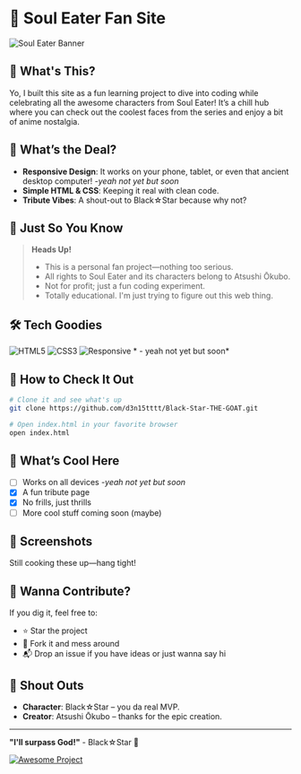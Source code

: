# 🌟 Soul Eater Fan Site

![Soul Eater Banner](https://img.shields.io/badge/Soul%20Eater-Black%E2%98%86Star-red?style=for-the-badge&logo=data:image/png;base64,iVBORw0KGgoAAAANSUhEUgAAAAEAAAABCAYAAAAfFcSJAAAACklEQVR4nGMAAQAABQABDQottAAAAABJRU5ErkJggg==)

## 📖 What's This?

Yo, I built this site as a fun learning project to dive into coding while celebrating all the awesome characters from Soul Eater! It’s a chill hub where you can check out the coolest faces from the series and enjoy a bit of anime nostalgia.

## 🎯 What’s the Deal?

- **Responsive Design**: It works on your phone, tablet, or even that ancient desktop computer! -*yeah not yet but soon*
- **Simple HTML & CSS**: Keeping it real with clean code.
- **Tribute Vibes**: A shout-out to Black☆Star because why not?

## 🚨 Just So You Know

> **Heads Up!**
> - This is a personal fan project—nothing too serious.
> - All rights to Soul Eater and its characters belong to Atsushi Ōkubo.
> - Not for profit; just a fun coding experiment.
> - Totally educational. I'm just trying to figure out this web thing.

## 🛠 Tech Goodies

![HTML5](https://img.shields.io/badge/HTML5-E34F26?style=for-the-badge&logo=html5&logoColor=white)
![CSS3](https://img.shields.io/badge/CSS3-1572B6?style=for-the-badge&logo=css3&logoColor=white)
![Responsive](https://img.shields.io/badge/Responsive-Design-blueviolet?style=for-the-badge) * - yeah not yet but soon*

## 🚀 How to Check It Out

```bash
# Clone it and see what's up
git clone https://github.com/d3n15tttt/Black-Star-THE-GOAT.git

# Open index.html in your favorite browser
open index.html
```

## 🌈 What’s Cool Here

- [ ] Works on all devices -*yeah not yet but soon*
- [x] A fun tribute page
- [x] No frills, just thrills
- [ ] More cool stuff coming soon (maybe)

## 📸 Screenshots

Still cooking these up—hang tight!

## 🤝 Wanna Contribute?

If you dig it, feel free to:
- ⭐ Star the project
- 🍴 Fork it and mess around
- 📬 Drop an issue if you have ideas or just wanna say hi

## 🙏 Shout Outs

- **Character**: Black☆Star – you da real MVP.
- **Creator**: Atsushi Ōkubo – thanks for the epic creation.

---

**"I'll surpass God!"** - Black☆Star 🌟

[![Awesome Project](https://img.shields.io/badge/Awesome-Project-fc0?style=for-the-badge)](https://github.com/d3n15tttt)
